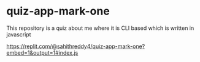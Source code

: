 # quiz-app-mark-one
This repository is a quiz about me where it is CLI based which is written in javascript

https://replit.com/@sahithreddy4/quiz-app-mark-one?embed=1&output=1#index.js
